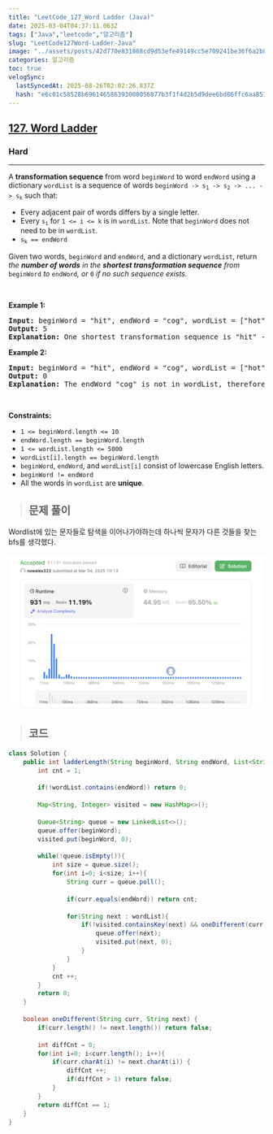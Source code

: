 ```yaml
---
title: "LeetCode_127_Word Ladder (Java)"
date: 2025-03-04T04:37:11.063Z
tags: ["Java","leetcode","알고리즘"]
slug: "LeetCode127Word-Ladder-Java"
image: "../assets/posts/42d770e831868cd9d53efe49149cc5e709241be36f6a2b8e2b407a8d03d1974e.png"
categories: 알고리즘
toc: true
velogSync:
  lastSyncedAt: 2025-08-26T02:02:26.837Z
  hash: "e6c01c58528b696146586393008056877b3f1f4d2b5d9dee6bd86ffc6aa851d6"
---
```


<h2><a href="https://leetcode.com/problems/word-ladder">127. Word Ladder</a></h2><h3>Hard</h3><hr><p>A <strong>transformation sequence</strong> from word <code>beginWord</code> to word <code>endWord</code> using a dictionary <code>wordList</code> is a sequence of words <code>beginWord -&gt; s<sub>1</sub> -&gt; s<sub>2</sub> -&gt; ... -&gt; s<sub>k</sub></code> such that:</p>

<ul>
	<li>Every adjacent pair of words differs by a single letter.</li>
	<li>Every <code>s<sub>i</sub></code> for <code>1 &lt;= i &lt;= k</code> is in <code>wordList</code>. Note that <code>beginWord</code> does not need to be in <code>wordList</code>.</li>
	<li><code>s<sub>k</sub> == endWord</code></li>
</ul>

<p>Given two words, <code>beginWord</code> and <code>endWord</code>, and a dictionary <code>wordList</code>, return <em>the <strong>number of words</strong> in the <strong>shortest transformation sequence</strong> from</em> <code>beginWord</code> <em>to</em> <code>endWord</code><em>, or </em><code>0</code><em> if no such sequence exists.</em></p>

<p>&nbsp;</p>
<p><strong class="example">Example 1:</strong></p>

<pre>
<strong>Input:</strong> beginWord = &quot;hit&quot;, endWord = &quot;cog&quot;, wordList = [&quot;hot&quot;,&quot;dot&quot;,&quot;dog&quot;,&quot;lot&quot;,&quot;log&quot;,&quot;cog&quot;]
<strong>Output:</strong> 5
<strong>Explanation:</strong> One shortest transformation sequence is &quot;hit&quot; -&gt; &quot;hot&quot; -&gt; &quot;dot&quot; -&gt; &quot;dog&quot; -&gt; cog&quot;, which is 5 words long.
</pre>

<p><strong class="example">Example 2:</strong></p>

<pre>
<strong>Input:</strong> beginWord = &quot;hit&quot;, endWord = &quot;cog&quot;, wordList = [&quot;hot&quot;,&quot;dot&quot;,&quot;dog&quot;,&quot;lot&quot;,&quot;log&quot;]
<strong>Output:</strong> 0
<strong>Explanation:</strong> The endWord &quot;cog&quot; is not in wordList, therefore there is no valid transformation sequence.
</pre>

<p>&nbsp;</p>
<p><strong>Constraints:</strong></p>

<ul>
	<li><code>1 &lt;= beginWord.length &lt;= 10</code></li>
	<li><code>endWord.length == beginWord.length</code></li>
	<li><code>1 &lt;= wordList.length &lt;= 5000</code></li>
	<li><code>wordList[i].length == beginWord.length</code></li>
	<li><code>beginWord</code>, <code>endWord</code>, and <code>wordList[i]</code> consist of lowercase English letters.</li>
	<li><code>beginWord != endWord</code></li>
	<li>All the words in <code>wordList</code> are <strong>unique</strong>.</li>
</ul>

> ## 문제 풀이

Wordlist에 있는 문자들로 탐색을 이어나가야하는데 하나씩 문자가 다른 것들을 찾는 bfs를 생각했다.

![](/assets/posts/42d770e831868cd9d53efe49149cc5e709241be36f6a2b8e2b407a8d03d1974e.png)

> ## 코드

```java
class Solution {
    public int ladderLength(String beginWord, String endWord, List<String> wordList) {
        int cnt = 1;

        if(!wordList.contains(endWord)) return 0;

        Map<String, Integer> visited = new HashMap<>();

        Queue<String> queue = new LinkedList<>();
        queue.offer(beginWord);
        visited.put(beginWord, 0);

        while(!queue.isEmpty()){
            int size = queue.size();
            for(int i=0; i<size; i++){
                String curr = queue.poll();

                if(curr.equals(endWord)) return cnt;

                for(String next : wordList){
                    if(!visited.containsKey(next) && oneDifferent(curr, next)){
                        queue.offer(next);
                        visited.put(next, 0);
                    }
                }
            }
            cnt ++;
        }
        return 0;
    }

    boolean oneDifferent(String curr, String next) {
        if(curr.length() != next.length()) return false;

        int diffCnt = 0;
        for(int i=0; i<curr.length(); i++){
            if(curr.charAt(i) != next.charAt(i)) {
                diffCnt ++;
                if(diffCnt > 1) return false;
            }
        }
        return diffCnt == 1;
    }
}
```